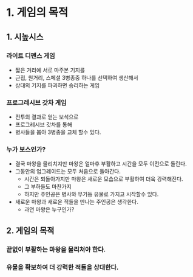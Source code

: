 # 1. 게임의 목적
## 1. 시높시스
### 라이트 디펜스 게임
- 짧은 거리에 서로 마주본 기지를
- 근접, 원거리, 스페셜 3병종중 하나를 선택하여 생산해서
- 상대의 기지를 파괴하면 승리하는 게임 

### 프로그레시브 갓차 게임
- 전투의 결과로 얻는 보석으로
- 프로그레시브 갓차를 통해
- 병사들을 봅아 3병종을 교체 할수 있다. 

### 누가 보스인가?
- 결국 마왕을 물리치지만 마왕은 얼마후 부활하고 시간을 모두 이전으로 돌린다.
- 그동안의 업그레이드는 모두 처음으로 돌아간다.
  - 시간은 되돌아가지만 마왕은 새로운 모습으로 부활하여 더욱 강력해진다.
  - 그 부하들도 마찬가지
  - 하지만 주인공은 병사와 무기등 유물로 가지고 시작할수 있다. 
- 새로운 마왕과 새로운 적들을 만나는 주인공은 생각한다.
  - 과연 마왕은 누구인가? 

## 2. 게임의 목적
### 끝없이 부활하는 마왕을 물리쳐야 한다. 
### 유물을 확보하여 더 강력한 적들을 상대한다.




